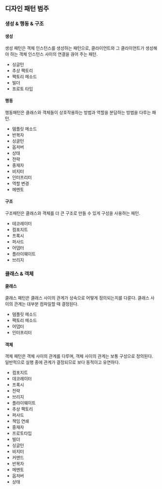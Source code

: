 ## 디자인 패턴 범주

### 생성 & 행동 & 구조

#### 생성

생성 패턴은 객체 인스턴스를 생성하는 패턴으로, 클라이언트와 그 클라이언트가 생성해야 하는 객체 인스턴스 사이의 연결을 끊어 주는 패턴.

- 싱글턴
- 추상 팩토리
- 팩토리 메소드
- 빌더
- 프로토 타입

#### 행동

행동패턴은 클래스와 객체들이 상호작용하는 방법과 역할을 분담하는 방법을 다루는 패턴.

- 템플릿 메소드
- 반복자
- 싱글턴
- 옵저버
- 상태
- 전략
- 중재자
- 비지터
- 인터프리터
- 역할 변경
- 메멘토

#### 구조

구조패턴은 클래스와 객체를 더 큰 구조로 만들 수 있게 구성을 사용하는 패턴.

- 테코레이터
- 컴포지트
- 프록시
- 퍼사드
- 어댑터
- 플라이웨이트
- 브리지

### 클래스 & 객체

#### 클래스

클래스 패턴은 클래스 사이의 관계가 상속으로 어떻게 정의되는지를 다룬다. 클래스 사이의 관계는 대부분 컴파일할 때 결정된다.

- 템플릿 메소드
- 팩토리 메소드
- 어댑터
- 인터프리터

#### 객체

객체 패턴은 객체 사이의 관계를 다루며, 객체 사이의 관계는 보통 구성으로 정의된다. 일반적으로 실행 중에 관계가 결정되므로 보다 동적이고 유연하다.

- 컴포지트
- 데코레이터
- 프록시
- 전략
- 브리지
- 플라이웨이트
- 추상 팩토리
- 퍼사드
- 책임 연쇄
- 중재자
- 프로토타입
- 빌더
- 싱글턴
- 비지터
- 커맨드
- 반복자
- 메멘토
- 옵저버
- 상태

